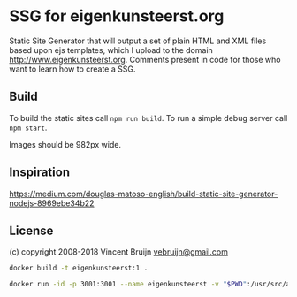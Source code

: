 # SSG for eigenkunsteerst.org

Static Site Generator that will output a set of plain HTML and XML files based upon ejs templates, which I upload to the domain http://www.eigenkunsteerst.org. Comments present in code for those who want to learn how to create a SSG.

## Build

To build the static sites call `npm run build`. To run a simple debug server call `npm start`.

Images should be 982px wide.

## Inspiration

https://medium.com/douglas-matoso-english/build-static-site-generator-nodejs-8969ebe34b22

## License

(c) copyright 2008-2018 Vincent Bruijn <vebruijn@gmail.com>

```sh
docker build -t eigenkunsteerst:1 .

docker run -id -p 3001:3001 --name eigenkunsteerst -v "$PWD":/usr/src/app eigenkunsteerst:1
```